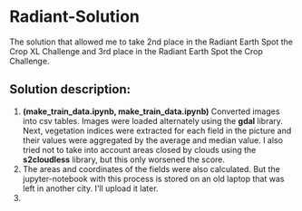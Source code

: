 # Radiant-Solution

The solution that allowed me to take 2nd place in the Radiant Earth Spot the Crop XL Challenge and 3rd place in the Radiant Earth Spot the Crop Challenge.

## Solution description:

1. __(make_train_data.ipynb, make_train_data.ipynb)__ Converted images into csv tables. Images were loaded alternately using the **gdal** library. Next, vegetation indices were extracted for each field in the picture and their values were aggregated by the average and median value. I also tried not to take into account areas closed by clouds using the **s2cloudless** library, but this only worsened the score. 
2. The areas and coordinates of the fields were also calculated. But the jupyter-notebook with this process is stored on an old laptop that was left in another city. I'll upload it later.
3. 
